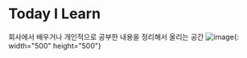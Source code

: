 # Today I Learn
회사에서 배우거나 개인적으로 공부한 내용을 정리해서 올리는 공간
![image](https://s3-ap-south-1.amazonaws.com/av-blog-media/wp-content/uploads/2017/03/24061345/big-data-engineers-path_big.png){: width="500" height="500"}
